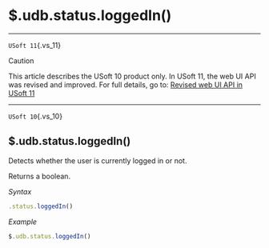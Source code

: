 # $.udb.status.loggedIn()



----

`USoft 11`{.vs_11}

> [!CAUTION]
> This article describes the USoft 10 product only.
> In USoft 11, the web UI API was revised and improved. For full details, go to:
> [Revised web UI API in USoft 11](/docs/Web%20and%20app%20UIs/UDB%20udb/Revised%20web%20UI%20API%20in%20USoft%2011.md)

----

`USoft 10`{.vs_10}

## **$.udb.status.loggedIn()**

Detects whether the user is currently logged in or not.

Returns a boolean.

*Syntax*

```js
.status.loggedIn()
```

*Example*

```js
$.udb.status.loggedIn()
```

 